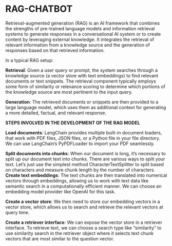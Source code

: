 # RAG-CHATBOT
 Retrieval-augmented generation (RAG) is an AI framework that combines the strengths of pre-trained language models and information retrieval systems to generate responses in a conversational AI system or to create content by leveraging external knowledge. It integrates the retrieval of relevant information from a knowledge source and the generation of responses based on that retrieved information.

 In a typical RAG setup:

**Retrieval**: Given a user query or prompt, the system searches through a knowledge source (a vector store with text embeddings) to find relevant documents or text snippets. The retrieval component typically employs some form of similarity or relevance scoring to determine which portions of the knowledge source are most pertinent to the input query.

**Generation**: The retrieved documents or snippets are then provided to a large language model, which uses them as additional context for generating a more detailed, factual, and relevant response.

 **STEPS INVOLVED IN THE DEVELOPMENT OF THE RAG MODEL**


**Load documents**: LangChain provides multiple built-in document loaders, that work with PDF files, JSON files, or a Python file in your file directory.  We can use LangChain’s PyPDFLoader to import your PDF seamlessly.

**Split documents into chunks**: When our document is long, it’s necessary to split up our document text into chunks. There are various ways to split your text. Let’s just use the simplest method CharacterTextSplitter to split based on characters and measure chunk length by the number of characters. 
**Create text embeddings**: The text chunks are then translated into numerical vectors through embeddings, allowing us to work with text data like semantic search in a computationally efficient manner. We can choose an embedding model provider like OpenAI for this task.

**Create a vector store**: We then need to store our embedding vectors in a vector store, which allows us to search and retrieve the relevant vectors at query time. 

**Create a retriever interface**: We can expose the vector store in a retriever interface. To retrieve text, we can choose a search type like “similarity” to use similarity search in the retriever object where it selects text chunk vectors that are most similar to the question vector.
